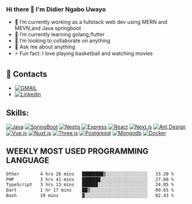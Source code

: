 ### Hi there 👋 I'm Didier Ngabo Uwayo



- 🔭 I’m currently working as a fullstack web dev using MERN and MEVN,and Java springboot
- 🌱 I’m currently learning golang,flutter 
- 👯 I’m looking to collaborate on anything
- 💬 Ask me about anything
- ⚡ Fun fact: I love playing basketball and watching movies



## 👨 Contacts
- [![GMAIL](https://img.shields.io/badge/gmail-informational?style=social&logo=Gmail&color=red)](mailto:diddynu2000@gmail.com)
-  [![Linkedin](https://img.shields.io/badge/linkedin-informational?style=social&logo=Linkedin&color=blue)](https://www.linkedin.com/in/didier-ngabo-uwayo-b41a0b157/)



## Skills:
[![Java](https://img.shields.io/badge/java-★★★★★-informational?style=flat&logo=java&color=0096ff)](https://www.java.com/en/)
[![SpringBoot](https://img.shields.io/badge/springboot-★★★★★-informational?style=flat&logo=Springboot&color=0096ff)](https://spring.io/projects/spring-boot)
[![Nestjs](https://img.shields.io/badge/nestjs-★★★★★-informational?style=flat&logo=Nestjs&color=0096ff)](https://nestjs.com/)
[![Express](https://img.shields.io/badge/express-★★★★★-informational?style=flat&logo=Express&color=0096ff)](https://expressjs.com/)
[![React](https://img.shields.io/badge/React-★★★★★-informational?style=flat&logo=React&color=0096ff)](https://reactjs.org/)
[![Next.js](https://img.shields.io/badge/Next.js-★★★★★-informational?style=flat&logo=Next.js&color=0096ff)](https://nextjs.org/)
[![Ant Design](https://img.shields.io/badge/antdesign-★★★★★-informational?style=flat&logo=AntDesign&color=0096ff)](https://ant.design/)
[![Vue.js](https://img.shields.io/badge/Vue-★★★★☆-informational?style=flat&logo=Vue.js&color=617f9b)](https://vuejs.org/)
[![Nuxt.js](https://img.shields.io/badge/Nuxt.js-★★★★☆-informational?style=flat&logo=Nuxt.js&color=617f9b)](https://nuxtjs.org/)
[![Three.js](https://img.shields.io/badge/Three.js-★★☆☆☆-informational?style=flat&logo=WebGL&color=617f9b)](https://threejs.org/)
[![Postgresql](https://img.shields.io/badge/postgresql-★★★☆☆-informational?style=flat&logo=Postgresql&color=617f9b)](https://www.postgresql.org/)
[![Mongodb](https://img.shields.io/badge/mongodb-★★★☆☆-informational?style=flat&logo=MongoDB&color=617f9b)](https://www.mongodb.com/)
[![Docker](https://img.shields.io/badge/Docker-★★☆☆☆-informational?style=flat&logo=Docker&color=617f9b)](https://www.docker.com/)

## WEEKLY MOST USED PROGRAMMING LANGUAGE

<!--START_SECTION:waka-->

```txt
Other        4 hrs 26 mins   ████████▒░░░░░░░░░░░░░░░░   33.20 %
PHP          3 hrs 41 mins   ███████░░░░░░░░░░░░░░░░░░   27.60 %
TypeScript   3 hrs 13 mins   ██████░░░░░░░░░░░░░░░░░░░   24.05 %
Dart         1 hr 17 mins    ██▒░░░░░░░░░░░░░░░░░░░░░░   09.65 %
Bash         19 mins         ▓░░░░░░░░░░░░░░░░░░░░░░░░   02.43 %
```

<!--END_SECTION:waka-->

